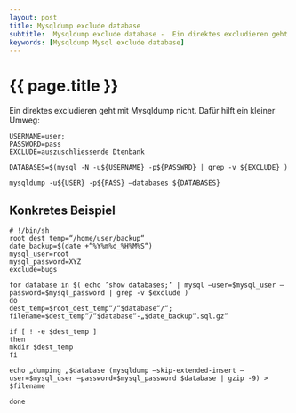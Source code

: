 ```yaml
---
layout: post
title: Mysqldump exclude database
subtitle:  Mysqldump exclude database -  Ein direktes excludieren geht mit Mysqldump nicht. Dafür hilft ein kleiner Umweg mittels eines Bash Shell scriptes
keywords: [Mysqldump Mysql exclude database]
---
```

# {{ page.title }}

Ein direktes excludieren geht mit Mysqldump nicht. Dafür hilft ein kleiner Umweg:

```
USERNAME=user;
PASSWORD=pass
EXCLUDE=auszuschliessende Dtenbank

DATABASES=$(mysql -N -u${USERNAME} -p${PASSWRD} | grep -v ${EXCLUDE} )

mysqldump -u${USER} -p${PASS} –databases ${DATABASES}
```

## Konkretes Beispiel

```
# !/bin/sh
root_dest_temp=“/home/user/backup“
date_backup=$(date +“%Y%m%d_%H%M%S“)
mysql_user=root
mysql_password=XYZ
exclude=bugs

for database in $( echo ’show databases;‘ | mysql –user=$mysql_user –password=$mysql_password | grep -v $exclude )
do
dest_temp=$root_dest_temp“/“$database“/“;
filename=$dest_temp“/“$database“-„$date_backup“.sql.gz“

if [ ! -e $dest_temp ]
then
mkdir $dest_temp
fi

echo „dumping „$database (mysqldump –skip-extended-insert –user=$mysql_user –password=$mysql_password $database | gzip -9) > $filename

done
```
